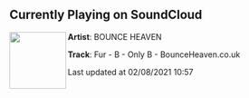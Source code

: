 ## Currently Playing on SoundCloud

[<img align="left" width="100" src="https://i1.sndcdn.com/artworks-2GZavxctjfdzuQz6-5bR7uw-t50x50.jpg">](https://soundcloud.com/bounceheavenofficial/fur-b-only-b-bounceheavencouk)

**Artist**: BOUNCE HEAVEN 

**Track**: Fur - B - Only B - BounceHeaven.co.uk

Last updated at 02/08/2021 10:57
